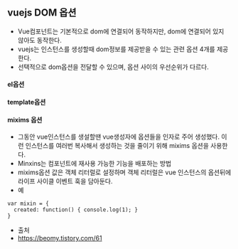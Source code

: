 ## vuejs DOM 옵션
- Vue컴포넌트는 기본적으로 dom에 연결되어 동작하지만, dom에 연결되어 있지 않아도 동작한다. 
- vuejs는 인스턴스를 생성할때 dom정보를 제공받을 수 있는 관련 옵션 4개를 제공한다. 
- 선택적으로 dom옵션을 전달할 수 있으며, 옵션 사이의 우선순위가 다르다. 
  
#### el옵션
#### template옵션
#### mixims 옵션
- 그동안 vue인스턴스를 생설할땐 vue생성자에 옵션들을 인자로 주어 생성했다. 이런 인스턴스를 여러번 복사해서 생성하는 것을 줄이기 위해 mixims 옵션을 사용한다. 
- Minxins는 컴포넌트에 재사용 가능한 기능을 배포하는 방법
- mixims옵션 값은 객체 리터럴로 설정하며 객체 리터럴은 vue 인스턴스의 옵션뒤에 라이프 사이클 이벤트 훅을 담아둔다. 
- 예
  
```
var mixin = {
  created: function() { console.log(1); }
}

```
 
   
   
- 출처
- https://beomy.tistory.com/61
